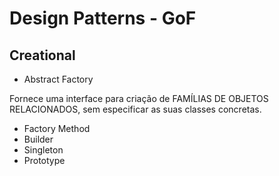 # Design Patterns - GoF

## Creational

- Abstract Factory

Fornece uma interface para criação de FAMÍLIAS DE OBJETOS RELACIONADOS,
sem especificar as suas classes concretas.

- Factory Method
- Builder
- Singleton
- Prototype
